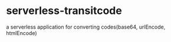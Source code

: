 # serverless-transitcode
a serverless application for converting codes(base64, urlEncode, htmlEncode)
